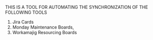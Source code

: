 THIS IS A TOOL FOR AUTOMATING THE SYNCHRONIZATION OF THE FOLLOWING TOOLS

1. Jira Cards
2. Monday Maintenance Boards,
3. Workamajig Resourcing Boards